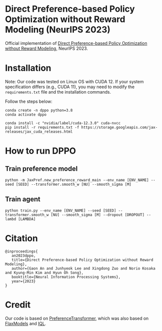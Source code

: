 # Direct Preference-based Policy Optimization without Reward Modeling (NeurIPS 2023)

Official implementation of [Direct Preference-based Policy Optimization without Reward Modeling](https://arxiv.org/abs/2301.12842), NeurIPS 2023.

# Installation 

Note: Our code was tested on Linux OS with CUDA 12. If your system specification differs (e.g., CUDA 11), you may need to modify the `requirements.txt` file and the installation commands.

Follow the steps below:
```
conda create -n dppo python=3.8
conda activate dppo

conda install -c "nvidia/label/cuda-12.3.0" cuda-nvcc
pip install -r requirements.txt -f https://storage.googleapis.com/jax-releases/jax_cuda_releases.html
```

# How to run DPPO

## Train preference model

```
python -m JaxPref.new_preference_reward_main --env_name [ENV_NAME] --seed [SEED] --transformer.smooth_w [NU] --smooth_sigma [M] 
```

## Train agent

```
python train.py --env_name [ENV_NAME] --seed [SEED] --transformer.smooth_w [NU] --smooth_sigma [M] --dropout [DROPOUT] --lambd [LAMBDA]
```

# Citation

 ```
@inproceedings{
    an2023dppo,
    title={Direct Preference-based Policy Optimization without Reward Modeling},
    author={Gaon An and Junhyeok Lee and Xingdong Zuo and Norio Kosaka and Kyung-Min Kim and Hyun Oh Song},
    booktitle={Neural Information Processing Systems},
    year={2023}
}
```

# Credit

Our code is based on [PreferenceTransformer](https://github.com/csmile-1006/PreferenceTransformer), which was also based on [FlaxModels](https://github.com/matthias-wright/flaxmodels) and [IQL](https://github.com/ikostrikov/implicit_q_learning).
